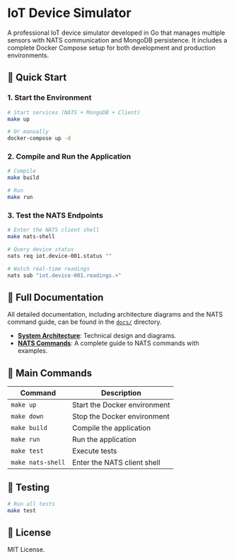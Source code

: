 # IoT Device Simulator

A professional IoT device simulator developed in Go that manages multiple sensors with NATS communication and MongoDB persistence. It includes a complete Docker Compose setup for both development and production environments.

## 🚀 Quick Start

### 1. Start the Environment
```bash
# Start services (NATS + MongoDB + Client)
make up

# Or manually
docker-compose up -d
```

### 2. Compile and Run the Application
```bash
# Compile
make build

# Run
make run
```

### 3. Test the NATS Endpoints
```bash
# Enter the NATS client shell
make nats-shell

# Query device status
nats req iot.device-001.status ""

# Watch real-time readings
nats sub "iot.device-001.readings.>"
```

## 📖 Full Documentation

All detailed documentation, including architecture diagrams and the NATS command guide, can be found in the [`docs/`](./docs) directory.

- **[System Architecture](./docs/ARCHITECTURE.md)**: Technical design and diagrams.
- **[NATS Commands](./docs/nats-commands.md)**: A complete guide to NATS commands with examples.

## 🔧 Main Commands

| Command | Description |
|---|---|
| `make up` | Start the Docker environment |
| `make down` | Stop the Docker environment |
| `make build` | Compile the application |
| `make run` | Run the application |
| `make test` | Execute tests |
| `make nats-shell` | Enter the NATS client shell |

## 🧪 Testing

```bash
# Run all tests
make test
```

## 📄 License

MIT License.
